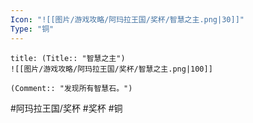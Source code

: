 ```yaml
---
Icon: "![[图片/游戏攻略/阿玛拉王国/奖杯/智慧之主.png|30]]"
Type: "铜"
---
```

```ad-common-bronze-trophy
title: (Title:: "智慧之主")
![[图片/游戏攻略/阿玛拉王国/奖杯/智慧之主.png|100]]

(Comment:: "发现所有智慧石。")
```

#阿玛拉王国/奖杯 #奖杯 #铜
